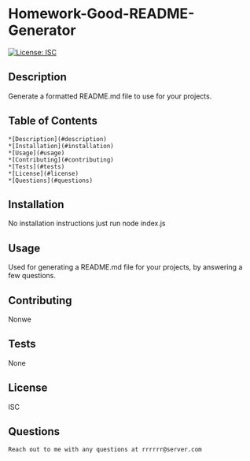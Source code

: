 
# **Homework-Good-README-Generator**

[![License: ISC](https://img.shields.io/badge/License-ISC-blue.svg)](https://opensource.org/licenses/ISC)

## Description 
Generate a formatted README.md file to use for your projects.

## Table of Contents	 
	*[Description](#description)
	*[Installation](#installation)
	*[Usage](#usage)
	*[Contributing](#contributing)
	*[Tests](#tests)
	*[License](#license)
	*[Questions](#questions) 

## Installation  	
No installation instructions just run node index.js

## Usage			
Used for generating a README.md file for your projects, by answering a few questions.

## Contributing	
Nonwe 

## Tests			
None

## License 		
ISC 
    
## Questions 
	Reach out to me with any questions at rrrrrr@server.com

